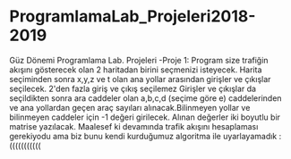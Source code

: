 # ProgramlamaLab_Projeleri2018-2019
Güz Dönemi Programlama Lab. Projeleri
-Proje 1:
Program size trafiğin akışını gösterecek olan 2 haritadan birini seçmenizi isteyecek.
Harita seçiminden sonra x,y,z ve t olan ana yollar arasından girişler ve çıkışlar seçilecek.
2'den fazla giriş ve çıkış seçilemez
Girişler ve çıkışlar da seçildikten sonra ara caddeler olan a,b,c,d (seçime göre e) caddelerinden ve ana yollardan geçen araç sayıları alınacak.Bilinmeyen yollar ve bilinmeyen caddeler için -1 değeri girilecek.
Alınan değerler iki boyutlu bir matrise yazılacak.
Maalesef ki devamında trafik akışını hesaplaması gerekiyodu ama biz bunu kendi kurduğumuz algoritma ile uyarlayamadık :(((((((((((
